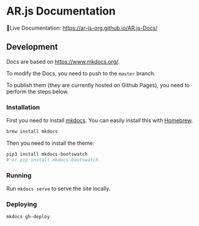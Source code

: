 # AR.js Documentation

🚀Live Documentation: https://ar-js-org.github.io/AR.js-Docs/

## Development

Docs are based on https://www.mkdocs.org/.

To modify the Docs, you need to push to the `master` branch.

To publish them (they are currently hosted on Github Pages), you need to perform the steps below.

### Installation

First you need to install [mkdocs](https://www.mkdocs.org/#installation). You can easily install this with [Homebrew](https://brew.sh/).

```bash
brew install mkdocs
```

Then you need to install the theme:

```bash
pip3 install mkdocs-bootswatch
# or pip install mkdocs-bootswatch
```

### Running

Run `mkdocs serve` to serve the site locally.

### Deploying

```bash
mkdocs gh-deploy
```
